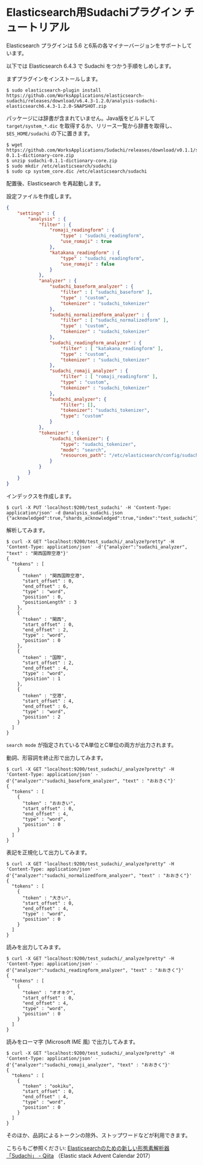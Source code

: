 # Elasticsearch用Sudachiプラグイン チュートリアル

Elasticsearch プラグインは 5.6 と6系の各マイナーバージョンをサポートしています。

以下では Elasticsearch 6.4.3 で Sudachi をつかう手順をしめします。
 
まずプラグインをインストールします。 

```
$ sudo elasticsearch-plugin install https://github.com/WorksApplications/elasticsearch-sudachi/releases/download/v6.4.3-1.2.0/analysis-sudachi-elasticsearch6.4.3-1.2.0-SNAPSHOT.zip
```

パッケージには辞書が含まれていません。Java版をビルドして `target/system_*.dic` を取得するか、リリース一覧から辞書を取得し、 `$ES_HOME/sudachi` の下に置きます。 

```
$ wget https://github.com/WorksApplications/Sudachi/releases/download/v0.1.1/sudachi-0.1.1-dictionary-core.zip
$ unzip sudachi-0.1.1-dictionary-core.zip
$ sudo mkdir /etc/elasticsearch/sudachi
$ sudo cp system_core.dic /etc/elasticsearch/sudachi
```

配置後、Elasticsearch を再起動します。

設定ファイルを作成します。 

```json:analysis_sudachi.json
{
    "settings" : {
        "analysis" : {
            "filter" : {
                "romaji_readingform" : {
                    "type" : "sudachi_readingform",
                    "use_romaji" : true
                },
                "katakana_readingform" : {
                    "type" : "sudachi_readingform",
                    "use_romaji" : false
                }
            },
            "analyzer" : {
                "sudachi_baseform_analyzer" : {
                    "filter" : [ "sudachi_baseform" ],
                    "type" : "custom",
                    "tokenizer" : "sudachi_tokenizer"
                },
                "sudachi_normalizedform_analyzer" : {
                    "filter" : [ "sudachi_normalizedform" ],
                    "type" : "custom",
                    "tokenizer" : "sudachi_tokenizer"
                },
                "sudachi_readingform_analyzer" : {
                    "filter" : [ "katakana_readingform" ],
                    "type" : "custom",
                    "tokenizer" : "sudachi_tokenizer"
                },
                "sudachi_romaji_analyzer" : {
                    "filter" : [ "romaji_readingform" ],
                    "type" : "custom",
                    "tokenizer" : "sudachi_tokenizer"
                },
                "sudachi_analyzer": {
                    "filter": [],
                    "tokenizer": "sudachi_tokenizer",
                    "type": "custom"
                }
            },
            "tokenizer" : {
                "sudachi_tokenizer": {
                    "type": "sudachi_tokenizer",
                    "mode": "search",
                    "resources_path": "/etc/elasticsearch/config/sudachi"
                }
            }
        }
    }
}
```

インデックスを作成します。 

```
$ curl -X PUT 'localhost:9200/test_sudachi' -H 'Content-Type: application/json' -d @analysis_sudachi.json
{"acknowledged":true,"shards_acknowledged":true,"index":"test_sudachi"}
```

解析してみます。 

```
$ curl -X GET "localhost:9200/test_sudachi/_analyze?pretty" -H 'Content-Type: application/json' -d'{"analyzer":"sudachi_analyzer", "text" : "関西国際空港"}'
{
  "tokens" : [
    {
      "token" : "関西国際空港",
      "start_offset" : 0,
      "end_offset" : 6,
      "type" : "word",
      "position" : 0,
      "positionLength" : 3
    },
    {
      "token" : "関西",
      "start_offset" : 0,
      "end_offset" : 2,
      "type" : "word",
      "position" : 0
    },
    {
      "token" : "国際",
      "start_offset" : 2,
      "end_offset" : 4,
      "type" : "word",
      "position" : 1
    },
    {
      "token" : "空港",
      "start_offset" : 4,
      "end_offset" : 6,
      "type" : "word",
      "position" : 2
    }
  ]
}
```

`search mode` が指定されているでA単位とC単位の両方が出力されます。

動詞、形容詞を終止形で出力してみます。 

```
$ curl -X GET "localhost:9200/test_sudachi/_analyze?pretty" -H 'Content-Type: application/json' -d'{"analyzer":"sudachi_baseform_analyzer", "text" : "おおきく"}'
{
  "tokens" : [
    {
      "token" : "おおきい",
      "start_offset" : 0,
      "end_offset" : 4,
      "type" : "word",
      "position" : 0
    }
  ]
}
```

表記を正規化して出力してみます。 

```
$ curl -X GET "localhost:9200/test_sudachi/_analyze?pretty" -H 'Content-Type: application/json' -d'{"analyzer":"sudachi_normalizedform_analyzer", "text" : "おおきく"}'
{
  "tokens" : [
    {
      "token" : "大きい",
      "start_offset" : 0,
      "end_offset" : 4,
      "type" : "word",
      "position" : 0
    }
  ]
}
```

読みを出力してみます。 

```
$ curl -X GET "localhost:9200/test_sudachi/_analyze?pretty" -H 'Content-Type: application/json' -d'{"analyzer":"sudachi_readingform_analyzer", "text" : "おおきく"}'
{
  "tokens" : [
    {
      "token" : "オオキク",
      "start_offset" : 0,
      "end_offset" : 4,
      "type" : "word",
      "position" : 0
    }
  ]
}
```

読みをローマ字 (Microsoft IME 風) で出力してみます。

```
$ curl -X GET "localhost:9200/test_sudachi/_analyze?pretty" -H 'Content-Type: application/json' -d'{"analyzer":"sudachi_romaji_analyzer", "text" : "おおきく"}'
{
  "tokens" : [
    {
      "token" : "ookiku",
      "start_offset" : 0,
      "end_offset" : 4,
      "type" : "word",
      "position" : 0
    }
  ]
}
```

そのほか、品詞によるトークンの除外、ストップワードなどが利用できます。

こちらもご参照ください: [Elasticsearchのための新しい形態素解析器 「Sudachi」 - Qiita](https://qiita.com/sorami/items/99604ef105f13d2d472b) （Elastic stack Advent Calendar 2017）
